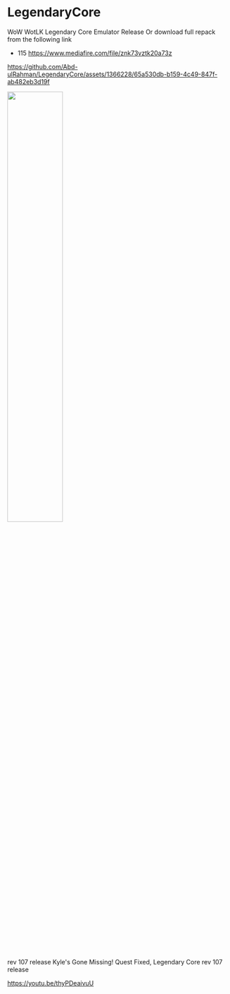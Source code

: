 # LegendaryCore
WoW WotLK Legendary Core Emulator Release
Or download full repack from the following link

* 115
https://www.mediafire.com/file/znk73vztk20a73z

https://github.com/Abd-ulRahman/LegendaryCore/assets/1366228/65a530db-b159-4c49-847f-ab482eb3d19f

[<img src="https://img.youtube.com/vi/WF4sjRNxi1k/maxresdefault.jpg" width="50%">](https://youtu.be/WF4sjRNxi1k)

rev 107 release 
Kyle's Gone Missing! Quest Fixed, Legendary Core rev 107 release

https://youtu.be/thyPDeaivuU

